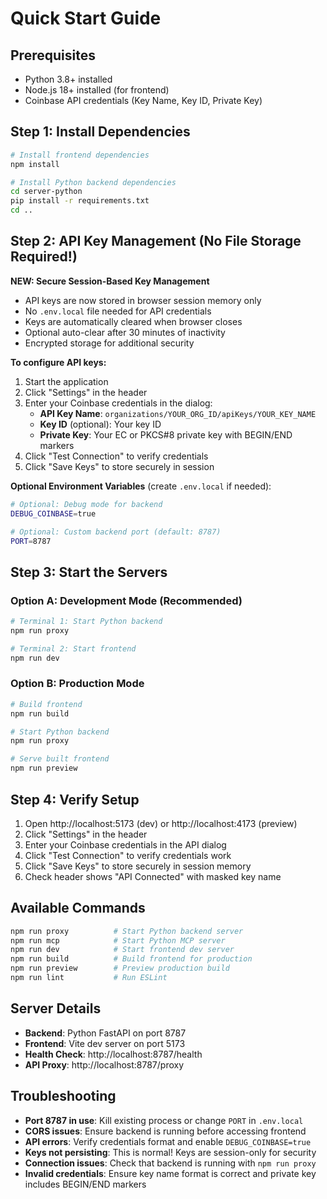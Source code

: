 # Quick Start Guide

## Prerequisites
- Python 3.8+ installed
- Node.js 18+ installed (for frontend)
- Coinbase API credentials (Key Name, Key ID, Private Key)

## Step 1: Install Dependencies
```bash
# Install frontend dependencies
npm install

# Install Python backend dependencies
cd server-python
pip install -r requirements.txt
cd ..
```

## Step 2: API Key Management (No File Storage Required!)

**NEW: Secure Session-Based Key Management**
- API keys are now stored in browser session memory only
- No `.env.local` file needed for API credentials
- Keys are automatically cleared when browser closes
- Optional auto-clear after 30 minutes of inactivity
- Encrypted storage for additional security

**To configure API keys:**
1. Start the application
2. Click "Settings" in the header
3. Enter your Coinbase credentials in the dialog:
   - **API Key Name**: `organizations/YOUR_ORG_ID/apiKeys/YOUR_KEY_NAME`
   - **Key ID** (optional): Your key ID
   - **Private Key**: Your EC or PKCS#8 private key with BEGIN/END markers
4. Click "Test Connection" to verify credentials
5. Click "Save Keys" to store securely in session

**Optional Environment Variables** (create `.env.local` if needed):
```bash
# Optional: Debug mode for backend
DEBUG_COINBASE=true

# Optional: Custom backend port (default: 8787)
PORT=8787
```

## Step 3: Start the Servers

### Option A: Development Mode (Recommended)
```bash
# Terminal 1: Start Python backend
npm run proxy

# Terminal 2: Start frontend
npm run dev
```

### Option B: Production Mode
```bash
# Build frontend
npm run build

# Start Python backend
npm run proxy

# Serve built frontend
npm run preview
```

## Step 4: Verify Setup
1. Open http://localhost:5173 (dev) or http://localhost:4173 (preview)
2. Click "Settings" in the header
3. Enter your Coinbase credentials in the API dialog
4. Click "Test Connection" to verify credentials work
5. Click "Save Keys" to store securely in session memory
6. Check header shows "API Connected" with masked key name

## Available Commands
```bash
npm run proxy          # Start Python backend server
npm run mcp            # Start Python MCP server
npm run dev            # Start frontend dev server
npm run build          # Build frontend for production
npm run preview        # Preview production build
npm run lint           # Run ESLint
```

## Server Details
- **Backend**: Python FastAPI on port 8787
- **Frontend**: Vite dev server on port 5173
- **Health Check**: http://localhost:8787/health
- **API Proxy**: http://localhost:8787/proxy

## Troubleshooting
- **Port 8787 in use**: Kill existing process or change `PORT` in `.env.local`
- **CORS issues**: Ensure backend is running before accessing frontend
- **API errors**: Verify credentials format and enable `DEBUG_COINBASE=true`
- **Keys not persisting**: This is normal! Keys are session-only for security
- **Connection issues**: Check that backend is running with `npm run proxy`
- **Invalid credentials**: Ensure key name format is correct and private key includes BEGIN/END markers